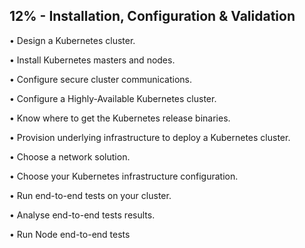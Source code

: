 ## 12% - Installation, Configuration & Validation

• Design a Kubernetes cluster.

• Install Kubernetes masters and nodes.

• Configure secure cluster communications.

• Configure a Highly-Available Kubernetes
cluster.

• Know where to get the Kubernetes
release binaries.

• Provision underlying infrastructure to
deploy a Kubernetes cluster.

• Choose a network solution.

• Choose your Kubernetes infrastructure
configuration.

• Run end-to-end tests on your cluster.

• Analyse end-to-end tests results.

• Run Node end-to-end tests
